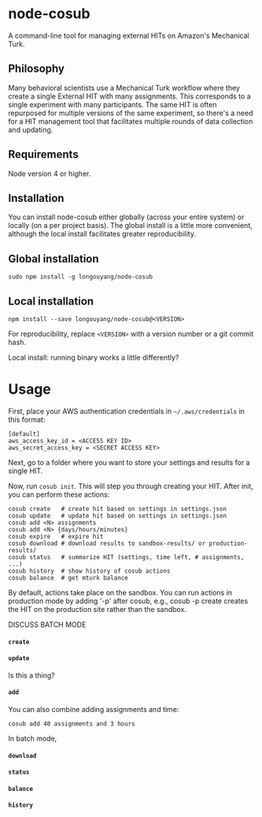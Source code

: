 # node-cosub

A command-line tool for managing external HITs on Amazon's Mechanical Turk.

## Philosophy

Many behavioral scientists use a Mechanical Turk workflow where they create a single External HIT with many assignments.
This corresponds to a single experiment with many participants.
The same HIT is often repurposed for multiple versions of the same experiment, so there's a need for a HIT management tool that facilitates multiple rounds of data collection and updating.

## Requirements

Node version 4 or higher.

## Installation

You can install node-cosub either globally (across your entire system) or locally (on a per project basis).
The global install is a little more convenient, although the local install facilitates greater reproducibility.

## Global installation

```
sudo npm install -g longouyang/node-cosub
```

## Local installation

```
npm install --save longouyang/node-cosub@<VERSION>
```

For reproducibility, replace `<VERSION>` with a version number or a git commit hash.

Local install: running binary works a little differently?


# Usage

First, place your AWS authentication credentials in `~/.aws/credentials` in this format:

```
[default]
aws_access_key_id = <ACCESS KEY ID>
aws_secret_access_key = <SECRET ACCESS KEY>
```

Next, go to a folder where you want to store your settings and results for a single HIT.

Now, run `cosub init`.
This will step you through creating your HIT.
After init, you can perform these actions:

```
cosub create   # create hit based on settings in settings.json
cosub update   # update hit based on settings in settings.json
cosub add <N> assignments
cosub add <N> {days/hours/minutes}
cosub expire   # expire hit
cosub download # download results to sandbox-results/ or production-results/
cosub status   # summarize HIT (settings, time left, # assignments, ...)
cosub history  # show history of cosub actions
cosub balance  # get mturk balance
```

By default, actions take place on the sandbox. You can run actions in production mode by adding '-p' after cosub, e.g., cosub -p create creates the HIT on the production site rather than the sandbox.

DISCUSS BATCH MODE

#### `create`

#### `update`

Is this a thing?

#### `add`

You can also combine adding assignments and time:

```
cosub add 40 assignments and 3 hours
```

In batch mode, 

#### `download`

#### `status`

#### `balance`

#### `history`